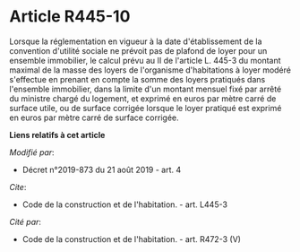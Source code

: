 # Article R445-10

Lorsque la réglementation en vigueur à la date d'établissement de la convention d'utilité sociale ne prévoit pas de plafond
de loyer pour un ensemble immobilier, le calcul prévu au II de l'article L. 445-3 du montant maximal de la masse des loyers
de l'organisme d'habitations à loyer modéré s'effectue en prenant en compte la somme des loyers pratiqués dans l'ensemble
immobilier, dans la limite d'un montant mensuel fixé par arrêté du ministre chargé du logement, et exprimé en euros par mètre
carré de surface utile, ou de surface corrigée lorsque le loyer pratiqué est exprimé en euros par mètre carré de surface
corrigée.

**Liens relatifs à cet article**

_Modifié par_:

  - Décret n°2019-873 du 21 août 2019 - art. 4

_Cite_:

  - Code de la construction et de l'habitation. - art. L445-3

_Cité par_:

  - Code de la construction et de l'habitation. - art. R472-3 (V)
